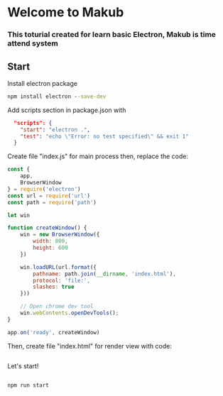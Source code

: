 # Welcome to Makub 
### This toturial created for learn basic Electron, Makub is time attend system

## Start

Install electron package
```cmd
npm install electron --save-dev
```

Add scripts section in package.json with
```json
  "scripts": {
    "start": "electron .",
    "test": "echo \"Error: no test specified\" && exit 1"
  }
```

Create file "index.js" for main process then, replace the code:
```js
const {
    app,
    BrowserWindow
} = require('electron')
const url = require('url')
const path = require('path')

let win

function createWindow() {
    win = new BrowserWindow({
        width: 800,
        height: 600
    })

    win.loadURL(url.format({
        pathname: path.join(__dirname, 'index.html'),
        protocol: 'file:',
        slashes: true
    }))

    // Open chrome dev tool
    win.webContents.openDevTools();
}

app.on('ready', createWindow)
```

Then, create file "index.html" for render view with code: 
```html

```

Let's start!
```

npm run start
```

